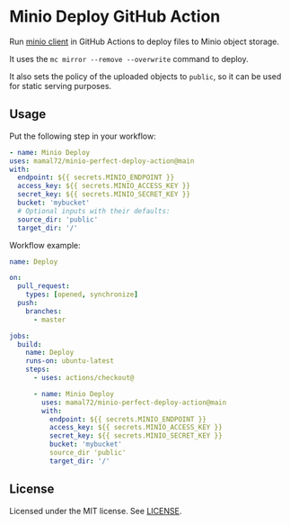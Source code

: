 # Minio Deploy GitHub Action

Run [minio client][] in GitHub Actions to deploy files to Minio object storage.

It uses the `mc mirror --remove --overwrite` command to deploy.

It also sets the policy of the uploaded objects to `public`, so it can be used for static serving purposes.

## Usage

Put the following step in your workflow:

```yml
- name: Minio Deploy
uses: mamal72/minio-perfect-deploy-action@main
with:
  endpoint: ${{ secrets.MINIO_ENDPOINT }}
  access_key: ${{ secrets.MINIO_ACCESS_KEY }}
  secret_key: ${{ secrets.MINIO_SECRET_KEY }}
  bucket: 'mybucket'
  # Optional inputs with their defaults:
  source_dir: 'public'
  target_dir: '/'
```

Workflow example:

```yml
name: Deploy

on:
  pull_request:
    types: [opened, synchronize]
  push:
    branches:
      - master

jobs:
  build:
    name: Deploy
    runs-on: ubuntu-latest
    steps:
      - uses: actions/checkout@

      - name: Minio Deploy
        uses: mamal72/minio-perfect-deploy-action@main
        with:
          endpoint: ${{ secrets.MINIO_ENDPOINT }}
          access_key: ${{ secrets.MINIO_ACCESS_KEY }}
          secret_key: ${{ secrets.MINIO_SECRET_KEY }}
          bucket: 'mybucket'
          source_dir 'public'
          target_dir: '/'
```

## License

Licensed under the MIT license. See [LICENSE](LICENSE).

[minio client]: https://docs.min.io/docs/minio-client-quickstart-guide
